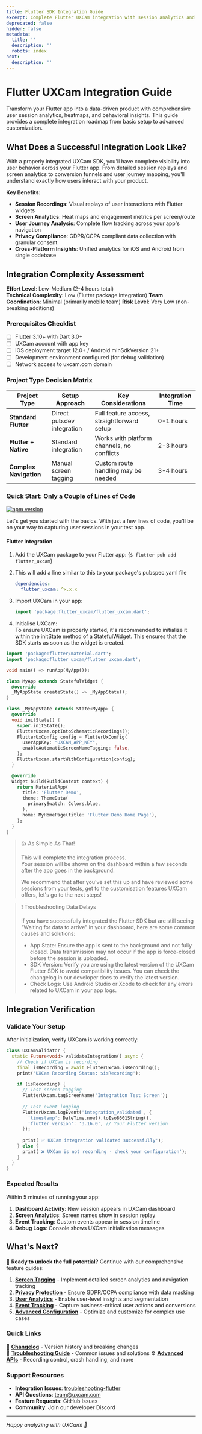 ```yaml
---
title: Flutter SDK Integration Guide
excerpt: Complete Flutter UXCam integration with session analytics and user insights
deprecated: false
hidden: false
metadata:
  title: ''
  description: ''
  robots: index
next:
  description: ''
---
```

# Flutter UXCam Integration Guide

Transform your Flutter app into a data-driven product with comprehensive user session analytics, heatmaps, and behavioral insights. This guide provides a complete integration roadmap from basic setup to advanced customization.

## What Does a Successful Integration Look Like?

With a properly integrated UXCam SDK, you'll have complete visibility into user behavior across your Flutter app. From detailed session replays and screen analytics to conversion funnels and user journey mapping, you'll understand exactly how users interact with your product.

**Key Benefits:**

* **Session Recordings**: Visual replays of user interactions with Flutter widgets
* **Screen Analytics**: Heat maps and engagement metrics per screen/route
* **User Journey Analysis**: Complete flow tracking across your app's navigation
* **Privacy Compliance**: GDPR/CCPA compliant data collection with granular consent
* **Cross-Platform Insights**: Unified analytics for iOS and Android from single codebase

## Integration Complexity Assessment

**Effort Level**: Low-Medium (2-4 hours total)\
**Technical Complexity**: Low (Flutter package integration)
**Team Coordination**: Minimal (primarily mobile team)
**Risk Level**: Very Low (non-breaking additions)

### Prerequisites Checklist

* [ ] Flutter 3.10+ with Dart 3.0+
* [ ] UXCam account with app key
* [ ] iOS deployment target 12.0+ / Android minSdkVersion 21+
* [ ] Development environment configured (for debug validation)
* [ ] Network access to uxcam.com domain

### Project Type Decision Matrix

| Project Type           | Setup Approach             | Key Considerations                         | Integration Time |
| ---------------------- | -------------------------- | ------------------------------------------ | ---------------- |
| **Standard Flutter**   | Direct pub.dev integration | Full feature access, straightforward setup | 0-1 hours        |
| **Flutter + Native**   | Standard integration       | Works with platform channels, no conflicts | 2-3 hours        |
| **Complex Navigation** | Manual screen tagging      | Custom route handling may be needed        | 3-4 hours        |

### Quick Start: Only a Couple of Lines of Code

[![npm version](https://img.shields.io/pub/v/flutter_uxcam)](https://pub.dev/packages/flutter_uxcam)

Let's get you started with the basics. With just a few lines of code, you'll be on your way to capturing user sessions in your test app.

#### Flutter Integration

1. Add the UXCam package to your Flutter app:
   <Terminal>
     {`
                 $ flutter pub add flutter_uxcam
               `}
   </Terminal>

2. This will add a line similar to this to your package's pubspec.yaml file
   ```yaml
   dependencies:
     flutter_uxcam: ^x.x.x
   ```

3. Import UXCam in your app:
   ```dart
   import 'package:flutter_uxcam/flutter_uxcam.dart';
   ```

4. Initialise UXCam:\
   To ensure UXCam is properly started, it's recommended to initialize it within the initState method of a StatefulWidget. This ensures that the SDK starts as soon as the widget is created.

```dart
import 'package:flutter/material.dart';
import 'package:flutter_uxcam/flutter_uxcam.dart';

void main() => runApp(MyApp());

class MyApp extends StatefulWidget {
  @override
  _MyAppState createState() => _MyAppState();
}

class _MyAppState extends State<MyApp> {
  @override
  void initState() {
    super.initState();
    FlutterUxcam.optIntoSchematicRecordings();
    FlutterUxConfig config = FlutterUxConfig(
      userAppKey: "UXCAM_APP_KEY",
      enableAutomaticScreenNameTagging: false,
    );
    FlutterUxcam.startWithConfiguration(config);
  }

  @override
  Widget build(BuildContext context) {
    return MaterialApp(
      title: 'Flutter Demo',
      theme: ThemeData(
        primarySwatch: Colors.blue,
      ),
      home: MyHomePage(title: 'Flutter Demo Home Page'),
    );
  }
}
```

> 👍 As Simple As That!
>
> This will complete the integration process.\
> Your session will be shown on the dashboard within a few seconds after the app goes in the background.
>
> We recommend that after you've set this up and have reviewed some sessions from your tests, get to the customisation features UXCam offers, let's go to the next steps!

> ❗️ Troubleshooting Data Delays
>
> If you have successfully integrated the Flutter SDK but are still seeing "Waiting for data to arrive" in your dashboard, here are some common causes and solutions:
>
> * App State: Ensure the app is sent to the background and not fully closed. Data transmission may not occur if the app is force-closed before the session is uploaded.
> * SDK Version: Verify you are using the latest version of the UXCam Flutter SDK to avoid compatibility issues. You can check the changelog in our developer docs to verify the latest version.
> * Check Logs: Use Android Studio or Xcode to check for any errors related to UXCam in your app logs.

## Integration Verification

### Validate Your Setup

After initialization, verify UXCam is working correctly:

```dart
class UXCamValidator {
  static Future<void> validateIntegration() async {
    // Check if UXCam is recording
    final isRecording = await FlutterUxcam.isRecording();
    print('UXCam Recording Status: $isRecording');
    
    if (isRecording) {
      // Test screen tagging
      FlutterUxcam.tagScreenName('Integration Test Screen');
      
      // Test event logging
      FlutterUxcam.logEvent('integration_validated', {
        'timestamp': DateTime.now().toIso8601String(),
        'flutter_version': '3.16.0', // Your Flutter version
      });
      
      print('✅ UXCam integration validated successfully');
    } else {
      print('❌ UXCam is not recording - check your configuration');
    }
  }
}
```

### Expected Results

Within 5 minutes of running your app:

1. **Dashboard Activity**: New session appears in UXCam dashboard
2. **Screen Analytics**: Screen names show in session replay
3. **Event Tracking**: Custom events appear in session timeline
4. **Debug Logs**: Console shows UXCam initialization messages

## What's Next?

🚀 **Ready to unlock the full potential?** Continue with our comprehensive feature guides:

1. **[Screen Tagging](screen-tagging-flutter)** - Implement detailed screen analytics and navigation tracking
2. **[Privacy Protection](sensitive-data-occlusion-flutter)** - Ensure GDPR/CCPA compliance with data masking
3. **[User Analytics](users-and-properties-flutter)** - Enable user-level insights and segmentation
4. **[Event Tracking](sending-events-flutter)** - Capture business-critical user actions and conversions
5. **[Advanced Configuration](advanced-configuration-and-apis/)** - Optimize and customize for complex use cases

### Quick Links

📖 **[Changelog](flutter-sdk-changelog)** - Version history and breaking changes\
🔧 **[Troubleshooting Guide](troubleshooting-flutter)** - Common issues and solutions
⚙️ **[Advanced APIs](advanced-configuration-and-apis/)** - Recording control, crash handling, and more

### Support Resources

* **Integration Issues**: [troubleshooting-flutter](troubleshooting-flutter)
* **API Questions**: [team@uxcam.com](mailto:team@uxcam.com)
* **Feature Requests**: GitHub Issues
* **Community**: Join our developer Discord

***

*Happy analyzing with UXCam! 🎉*